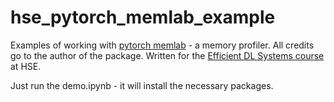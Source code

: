 # hse_pytorch_memlab_example

Examples of working with [pytorch memlab](https://github.com/Stonesjtu/pytorch_memlab) - a memory profiler. All credits go to the author of the package.
Written for the [Efficient DL Systems course](https://github.com/mryab/efficient-dl-systems) at HSE.

Just run the demo.ipynb - it will install the necessary packages.
